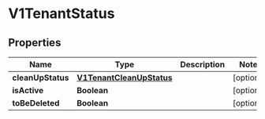 # V1TenantStatus

## Properties
Name | Type | Description | Notes
------------ | ------------- | ------------- | -------------
**cleanUpStatus** | [**V1TenantCleanUpStatus**](V1TenantCleanUpStatus.md) |  |  [optional]
**isActive** | **Boolean** |  |  [optional]
**toBeDeleted** | **Boolean** |  |  [optional]
